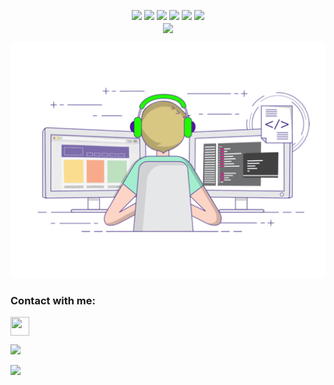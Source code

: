 <p align="center">
  <img src="https://img.shields.io/badge/-JavaScript-black?style=flat-square&logo=javascript" />
  <img src="https://img.shields.io/badge/-Node.js-black?style=flat-square&logo=Node.js" />
  <img src="https://img.shields.io/badge/-HTML5-black?style=flat-square&logo=html5&logoColor=e34f26" />
  <img src="https://img.shields.io/badge/-CSS3-black?style=flat-square&logo=css3&logoColor=1572b6" />
  <img src="https://img.shields.io/badge/-Git-black?style=flat-square&logo=git" />
  <img src="https://img.shields.io/badge/-GitHub-black?style=flat-square&logo=github" /> <br>
  <a href="https://discordapp.com/users/924998950795214898"><img align="center" src="https://discord.c99.nl/widget/theme-1/924998950795214898.png"/></a> 
</p>

<p align="center">
  <img alig src="./code.gif" />
</p>

<h3 align="left">Contact with me:</h3>
<p align="left"><a href="https://instagram.com/riskixd22" target="blank"><img align="center" src="https://storage.caliph.my.id/img/instagram.svg" height="30" width="30" /></a>
  
<p align="left">
  <a href="https://github.com/IbasRj"><img src="https://github-readme-stats.vercel.app/api/top-langs?username=IbasRj&bg_color=30,e96443,904e95&title_color=fff&text_color=fff&hide_border=true&hide_title=false&show_icons=true&layout=compact&langs_count=10" /></a>
</p>

<p align="left">
<a href="//github.com/IbasRj"><img src="https://github-readme-stats.vercel.app/api/top-langs/?username=IbasRj"></a>
</p>
